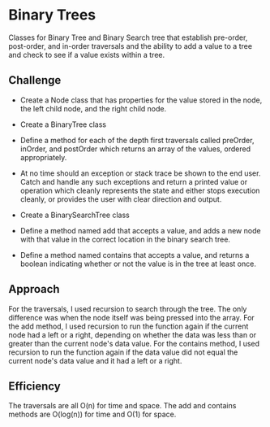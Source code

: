 # Binary Trees
Classes for Binary Tree and Binary Search tree that establish pre-order, post-order, and in-order traversals and the ability to add a value to a tree and check to see if a value exists within a tree.

## Challenge
- Create a Node class that has properties for the value stored in the node, the left child node, and the right child node.
- Create a BinaryTree class
- Define a method for each of the depth first traversals called preOrder, inOrder, and postOrder which returns an array of the values, ordered appropriately.
- At no time should an exception or stack trace be shown to the end user. Catch and handle any such exceptions and return a printed value or operation which cleanly represents the state and either stops execution cleanly, or provides the user with clear direction and output.

- Create a BinarySearchTree class
- Define a method named add that accepts a value, and adds a new node with that value in the correct location in the binary search tree.
- Define a method named contains that accepts a value, and returns a boolean indicating whether or not the value is in the tree at least once.

## Approach
For the traversals, I used recursion to search through the tree. The only difference was when the node itself was being pressed into the array.
For the add method, I used recursion to run the function again if the current node had a left or a right, depending on whether the data was less than or greater than the current node's data value.
For the contains method, I used recursion to run the function again if the data value did not equal the current node's data value and it had a left or a right. 

## Efficiency
The traversals are all O(n) for time and space.
The add and contains methods are O(log(n)) for time and O(1) for space.
